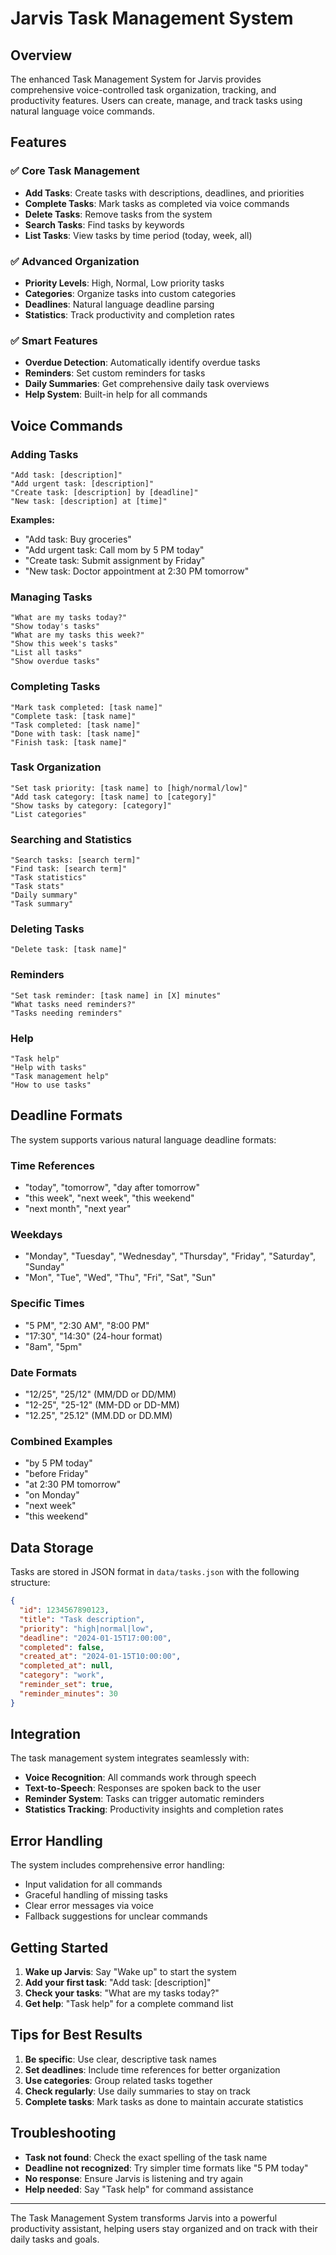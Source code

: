# Jarvis Task Management System

## Overview
The enhanced Task Management System for Jarvis provides comprehensive voice-controlled task organization, tracking, and productivity features. Users can create, manage, and track tasks using natural language voice commands.

## Features

### ✅ Core Task Management
- **Add Tasks**: Create tasks with descriptions, deadlines, and priorities
- **Complete Tasks**: Mark tasks as completed via voice commands
- **Delete Tasks**: Remove tasks from the system
- **Search Tasks**: Find tasks by keywords
- **List Tasks**: View tasks by time period (today, week, all)

### ✅ Advanced Organization
- **Priority Levels**: High, Normal, Low priority tasks
- **Categories**: Organize tasks into custom categories
- **Deadlines**: Natural language deadline parsing
- **Statistics**: Track productivity and completion rates

### ✅ Smart Features
- **Overdue Detection**: Automatically identify overdue tasks
- **Reminders**: Set custom reminders for tasks
- **Daily Summaries**: Get comprehensive daily task overviews
- **Help System**: Built-in help for all commands

## Voice Commands

### Adding Tasks
```
"Add task: [description]"
"Add urgent task: [description]"
"Create task: [description] by [deadline]"
"New task: [description] at [time]"
```

**Examples:**
- "Add task: Buy groceries"
- "Add urgent task: Call mom by 5 PM today"
- "Create task: Submit assignment by Friday"
- "New task: Doctor appointment at 2:30 PM tomorrow"

### Managing Tasks
```
"What are my tasks today?"
"Show today's tasks"
"What are my tasks this week?"
"Show this week's tasks"
"List all tasks"
"Show overdue tasks"
```

### Completing Tasks
```
"Mark task completed: [task name]"
"Complete task: [task name]"
"Task completed: [task name]"
"Done with task: [task name]"
"Finish task: [task name]"
```

### Task Organization
```
"Set task priority: [task name] to [high/normal/low]"
"Add task category: [task name] to [category]"
"Show tasks by category: [category]"
"List categories"
```

### Searching and Statistics
```
"Search tasks: [search term]"
"Find task: [search term]"
"Task statistics"
"Task stats"
"Daily summary"
"Task summary"
```

### Deleting Tasks
```
"Delete task: [task name]"
```

### Reminders
```
"Set task reminder: [task name] in [X] minutes"
"What tasks need reminders?"
"Tasks needing reminders"
```

### Help
```
"Task help"
"Help with tasks"
"Task management help"
"How to use tasks"
```

## Deadline Formats

The system supports various natural language deadline formats:

### Time References
- "today", "tomorrow", "day after tomorrow"
- "this week", "next week", "this weekend"
- "next month", "next year"

### Weekdays
- "Monday", "Tuesday", "Wednesday", "Thursday", "Friday", "Saturday", "Sunday"
- "Mon", "Tue", "Wed", "Thu", "Fri", "Sat", "Sun"

### Specific Times
- "5 PM", "2:30 AM", "8:00 PM"
- "17:30", "14:30" (24-hour format)
- "8am", "5pm"

### Date Formats
- "12/25", "25/12" (MM/DD or DD/MM)
- "12-25", "25-12" (MM-DD or DD-MM)
- "12.25", "25.12" (MM.DD or DD.MM)

### Combined Examples
- "by 5 PM today"
- "before Friday"
- "at 2:30 PM tomorrow"
- "on Monday"
- "next week"
- "this weekend"

## Data Storage

Tasks are stored in JSON format in `data/tasks.json` with the following structure:

```json
{
  "id": 1234567890123,
  "title": "Task description",
  "priority": "high|normal|low",
  "deadline": "2024-01-15T17:00:00",
  "completed": false,
  "created_at": "2024-01-15T10:00:00",
  "completed_at": null,
  "category": "work",
  "reminder_set": true,
  "reminder_minutes": 30
}
```

## Integration

The task management system integrates seamlessly with:
- **Voice Recognition**: All commands work through speech
- **Text-to-Speech**: Responses are spoken back to the user
- **Reminder System**: Tasks can trigger automatic reminders
- **Statistics Tracking**: Productivity insights and completion rates

## Error Handling

The system includes comprehensive error handling:
- Input validation for all commands
- Graceful handling of missing tasks
- Clear error messages via voice
- Fallback suggestions for unclear commands

## Getting Started

1. **Wake up Jarvis**: Say "Wake up" to start the system
2. **Add your first task**: "Add task: [description]"
3. **Check your tasks**: "What are my tasks today?"
4. **Get help**: "Task help" for a complete command list

## Tips for Best Results

1. **Be specific**: Use clear, descriptive task names
2. **Set deadlines**: Include time references for better organization
3. **Use categories**: Group related tasks together
4. **Check regularly**: Use daily summaries to stay on track
5. **Complete tasks**: Mark tasks as done to maintain accurate statistics

## Troubleshooting

- **Task not found**: Check the exact spelling of the task name
- **Deadline not recognized**: Try simpler time formats like "5 PM today"
- **No response**: Ensure Jarvis is listening and try again
- **Help needed**: Say "Task help" for command assistance

---

The Task Management System transforms Jarvis into a powerful productivity assistant, helping users stay organized and on track with their daily tasks and goals.
